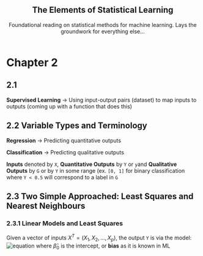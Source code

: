  <h2 align="center">The Elements of Statistical Learning</h2>
  <p align="center">
    Foundational reading on statistical methods for machine learning. Lays the groundwork for everything else...
    <br />
    <br />
 
 # Chapter 2
 ## 2.1
 **Supervised Learning** -> Using input-output pairs (dataset) to map inputs to outputs (coming up with a function that does this)
 ## 2.2 Variable Types and Terminology
 **Regression** -> Predicting quantitative outputs
 
 **Classification** -> Predicting qualitative outputs
 
 **Inputs** denoted by `X`, **Quantitative Outputs** by 	`Y` or `y`and **Qualitative Outputs** by `G` or by `Y` in some range (ex. `[0, 1]` for binary classification where `Y < 0.5` will correspond to a label in `G`
 
 ## 2.3 Two Simple Approached: Least Squares and Nearest Neighbours
 ### 2.3.1 Linear Models and Least Squares
 Given a vector of inputs $X^T = (X_1, X_2, ..., X_p)$, the output `Y` is via the model: 
![equation](https://latex.codecogs.com/svg.image?\bg{white}\hat{Y}&space;=&space;\hat{\beta}_0&space;&plus;&space;\sum_{j=1}^{p}&space;X_j&space;\hat{\beta}_j)
  where $\hat{\beta}_0$ is the intercept, or **bias** as it is known in ML
